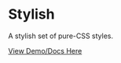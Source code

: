 # Stylish

A stylish set of pure-CSS styles.

[View Demo/Docs Here](https://toptensoftware.github.io/stylish/)




